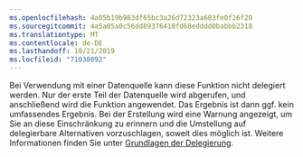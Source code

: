 ```yaml
---
ms.openlocfilehash: 4a05b19b983df65bc3a26d72323a683fe0f26f20
ms.sourcegitcommit: 4a5a05a0c56dd89376410fd68edddd0babbb2318
ms.translationtype: MT
ms.contentlocale: de-DE
ms.lasthandoff: 10/21/2019
ms.locfileid: "71038092"
---
```


Bei Verwendung mit einer Datenquelle kann diese Funktion nicht delegiert werden. Nur der erste Teil der Datenquelle wird abgerufen, und anschließend wird die Funktion angewendet. Das Ergebnis ist dann ggf. kein umfassendes Ergebnis.  Bei der Erstellung wird eine Warnung angezeigt, um Sie an diese Einschränkung zu erinnern und die Umstellung auf delegierbare Alternativen vorzuschlagen, soweit dies möglich ist. Weitere Informationen finden Sie unter [Grundlagen der Delegierung](../maker/canvas-apps/delegation-overview.md).

